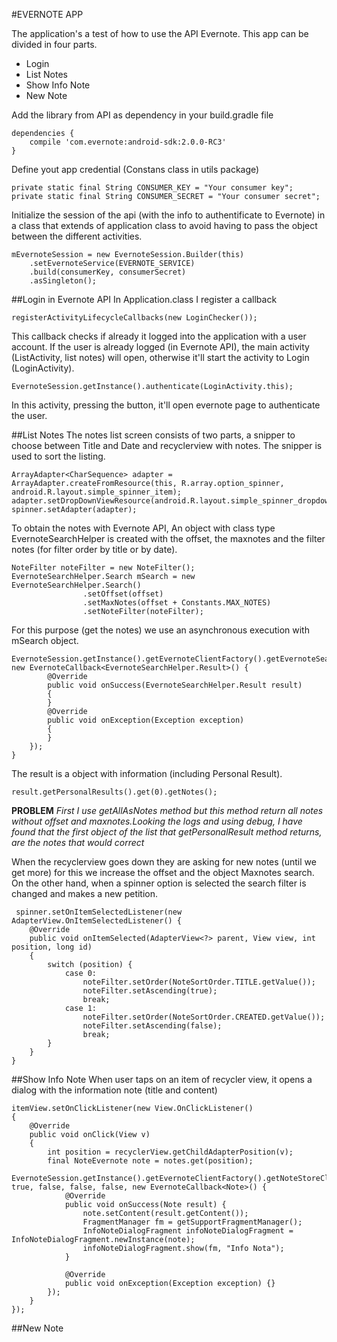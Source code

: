 #EVERNOTE APP

The application's a test of how to use the API Evernote.
This app can be divided in four parts.

- Login
- List Notes
- Show Info Note
- New Note

Add the library from API as dependency in your build.gradle file
```
dependencies {
    compile 'com.evernote:android-sdk:2.0.0-RC3'
}
```

Define yout app credential (Constans class in utils package) 

```
private static final String CONSUMER_KEY = "Your consumer key";
private static final String CONSUMER_SECRET = "Your consumer secret";
```

Initialize the session of the api (with the info to authentificate to Evernote) in a class that extends of application class to avoid having to pass the object between the different activities.

```
mEvernoteSession = new EvernoteSession.Builder(this)
    .setEvernoteService(EVERNOTE_SERVICE)
    .build(consumerKey, consumerSecret)
    .asSingleton();
```

##Login in Evernote API
In Application.class I register a callback
```
registerActivityLifecycleCallbacks(new LoginChecker());
```
This callback checks if already it logged into the application with a user account. If the user is already logged (in Evernote API), the main activity (ListActivity, list notes) will open, otherwise it'll start the activity to Login (LoginActivity).
```
EvernoteSession.getInstance().authenticate(LoginActivity.this);
```
In this activity, pressing the button, it'll open evernote page to authenticate the user.

##List Notes
The notes list screen consists of two parts, a snipper to choose between Title and Date and recyclerview with notes. The snipper is used to sort the listing.
```
ArrayAdapter<CharSequence> adapter = ArrayAdapter.createFromResource(this, R.array.option_spinner, android.R.layout.simple_spinner_item);
adapter.setDropDownViewResource(android.R.layout.simple_spinner_dropdown_item);
spinner.setAdapter(adapter);
```
To obtain the notes with Evernote API, An object with class type EvernoteSearchHelper is created with the offset, the maxnotes and the filter notes (for filter order by title or by date).
```
NoteFilter noteFilter = new NoteFilter();
EvernoteSearchHelper.Search mSearch = new EvernoteSearchHelper.Search()
				.setOffset(offset)
				.setMaxNotes(offset + Constants.MAX_NOTES)
				.setNoteFilter(noteFilter);
```
For this purpose (get the notes) we use an asynchronous execution with mSearch object.
```
EvernoteSession.getInstance().getEvernoteClientFactory().getEvernoteSearchHelper().executeAsync(mSearch, new EvernoteCallback<EvernoteSearchHelper.Result>() {
		@Override
		public void onSuccess(EvernoteSearchHelper.Result result)
		{
		}
		@Override
		public void onException(Exception exception)
		{
		}
	});
}
```
The result is a object with information (including Personal Result).
```
result.getPersonalResults().get(0).getNotes();
```
**PROBLEM**
*First I use getAllAsNotes method but this method return all notes without offset and maxnotes.Looking the logs and using debug, I have found that the first object of the list that getPersonalResult method returns, are the notes that would correct*

When the recyclerview goes down they are asking for new notes (until we get more) for this we increase the offset and the object Maxnotes search. On the other hand, when a spinner option is selected the search filter is changed and makes a new petition.

```
 spinner.setOnItemSelectedListener(new AdapterView.OnItemSelectedListener() {
    @Override
    public void onItemSelected(AdapterView<?> parent, View view, int position, long id)
    {
	    switch (position) {
		    case 0:
			    noteFilter.setOrder(NoteSortOrder.TITLE.getValue());
			    noteFilter.setAscending(true);
			    break;
		    case 1:
			    noteFilter.setOrder(NoteSortOrder.CREATED.getValue());
			    noteFilter.setAscending(false);
			    break;
	    }
    }
}
```

##Show Info Note
When user taps on an item of recycler view, it opens a dialog with the information note (title and content)
```
itemView.setOnClickListener(new View.OnClickListener()
{
	@Override
	public void onClick(View v)
	{
		int position = recyclerView.getChildAdapterPosition(v);
		final NoteEvernote note = notes.get(position);
		EvernoteSession.getInstance().getEvernoteClientFactory().getNoteStoreClient().getNoteAsync(note.getGuid(), true, false, false, false, new EvernoteCallback<Note>() {
			@Override
			public void onSuccess(Note result) {
				note.setContent(result.getContent());
				FragmentManager fm = getSupportFragmentManager();
				InfoNoteDialogFragment infoNoteDialogFragment = InfoNoteDialogFragment.newInstance(note);
				infoNoteDialogFragment.show(fm, "Info Nota");
			}

			@Override
			public void onException(Exception exception) {}
		});
	}
});
```
##New Note 
